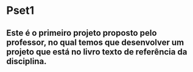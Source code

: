 # Pset1

## Este é o primeiro projeto proposto pelo professor, no qual temos que desenvolver um projeto que está no livro texto de referência da disciplina.



